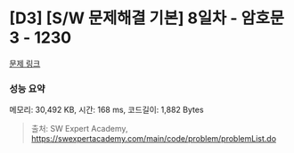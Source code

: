 # [D3] [S/W 문제해결 기본] 8일차 - 암호문3 - 1230 

[문제 링크](https://swexpertacademy.com/main/code/problem/problemDetail.do?contestProbId=AV14zIwqAHwCFAYD) 

### 성능 요약

메모리: 30,492 KB, 시간: 168 ms, 코드길이: 1,882 Bytes



> 출처: SW Expert Academy, https://swexpertacademy.com/main/code/problem/problemList.do